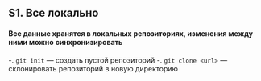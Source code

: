 ## S1. Все локально
#### Все данные хранятся в локальных репозиториях, изменения между ними можно синхронизировать
-. `git init` — создать пустой репозиторий
-. `git clone <url>` — склонировать репозиторий в новую директорию